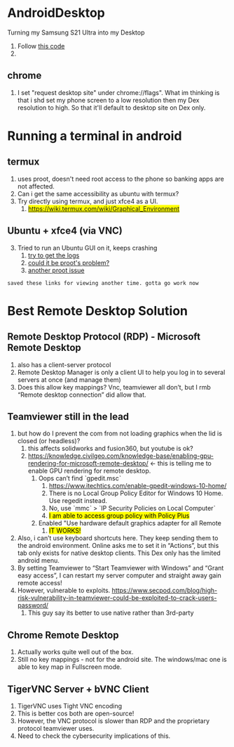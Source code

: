 # AndroidDesktop
Turning my Samsung S21 Ultra into my Desktop

1. Follow [this code](https://github.com/tuanpham-dev/termux-ubuntu)
2. 

## chrome
1. I set "request desktop site" under chrome://flags". What im thinking is that i shd set my phone screen to a low resolution then my Dex resolution to high. So that it'll default to desktop site on Dex only.

# Running a terminal in android
## termux
1. uses proot, doesn't need root access to the phone so banking apps are not affected.
2. Can i get the same accessibility as ubuntu with termux? 
3. Try directly using termux, and just xfce4 as a UI.
    1. <mark>https://wiki.termux.com/wiki/Graphical_Environment</mark>

## Ubuntu + xfce4 (via VNC)
3. Tried to run an Ubuntu GUI on it, keeps crashing
    1. [try to get the logs](https://wiki.termux.com/wiki/Recover_a_broken_environment)
    2. [could it be proot's problem?](https://github.com/termux/proot/issues/46)
    3. [another proot issue](https://github.com/termux/proot/issues/139) 

```saved these links for viewing another time. gotta go work now```

# Best Remote Desktop Solution
## Remote Desktop Protocol (RDP) - Microsoft Remote Desktop
1. also has a client-server protocol
2. Remote Desktop Manager is only a client UI to help you log in to several servers at once (and manage them)
3. Does this allow key mappings? Vnc, teamviewer all don’t, but I rmb “Remote desktop connection” did allow that.

## Teamviewer still in the lead
1. but how do I prevent the com from not loading graphics when the lid is closed (or headless)?
    1. this affects solidworks and fusion360, but youtube is ok?
    2. https://knowledge.civilgeo.com/knowledge-base/enabling-gpu-rendering-for-microsoft-remote-desktop/ ← this is telling me to enable GPU rendering for remote desktop.
        1. Oops can’t find ˋgpedit.mscˋ
            1. https://www.itechtics.com/enable-gpedit-windows-10-home/ 
            2. There is no Local Group Policy Editor for Windows 10 Home. Use regedit instead.
            3. No, use ˋmmcˋ > `IP Security Policies on Local Computerˋ
            4. <mark>I am able to access group policy with Policy Plus</mark>
        2. Enabled "Use hardware default graphics adapter for all Remote 
            1. <mark>IT WORKS!</mark>
2. Also, i can’t use keyboard shortcuts here. They keep sending them to the android environment. Online asks me to set it in “Actions”, but this tab only exists for native desktop clients. This Dex only has the limited android menu.
3. By setting Teamviewer to “Start Teamviewer with Windows” and “Grant easy access”, I can restart my server computer and straight away gain remote access!
4. However, vulnerable to exploits. https://www.secpod.com/blog/high-risk-vulnerability-in-teamviewer-could-be-exploited-to-crack-users-password/ 
    1. This guy say its better to use native rather than 3rd-party 

## Chrome Remote Desktop
1. Actually works quite well out of the box.
2. Still no key mappings - not for the android site. The windows/mac one is able to key map in Fullscreen mode.

## TigerVNC Server + bVNC Client
1. TigerVNC uses Tight VNC encoding
2. This is better cos both are open-source!
3. However, the VNC protocol is slower than RDP and the proprietary protocol teamviewer uses.
4. Need to check the cybersecurity implications of this.
    
